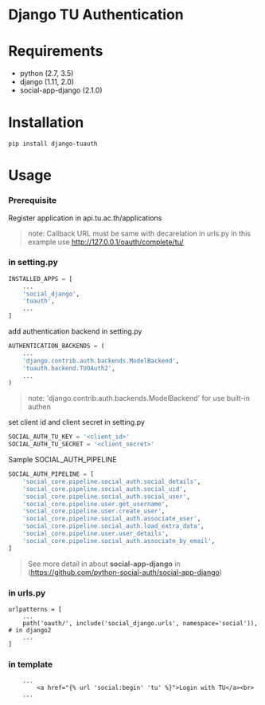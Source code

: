 Django TU Authentication
========================
    
Requirements
============
- python (2.7, 3.5)
- django (1.11, 2.0)
- social-app-django (2.1.0)

Installation
============
```
pip install django-tuauth
```

Usage
=====
### Prerequisite
Register application in api.tu.ac.th/applications
> note: Callback URL must be same with decarelation in urls.py
> in this example use http://127.0.0.1/oauth/complete/tu/

### in setting.py 
```python
INSTALLED_APPS = [
    ...
    'social_django',
    'tuauth',
    ...
]
```
add authentication backend in setting.py
```python
AUTHENTICATION_BACKENDS = (
    ...
    'django.contrib.auth.backends.ModelBackend',
    'tuauth.backend.TUOAuth2',
    ...
)
```
> note: 'django.contrib.auth.backends.ModelBackend' for use built-in authen

set client id and client secret in setting.py
```python
SOCIAL_AUTH_TU_KEY = '<client_id>'
SOCIAL_AUTH_TU_SECRET = '<client_secret>'
```

Sample SOCIAL_AUTH_PIPELINE
```python
SOCIAL_AUTH_PIPELINE = [ 
    'social_core.pipeline.social_auth.social_details',
    'social_core.pipeline.social_auth.social_uid',
    'social_core.pipeline.social_auth.social_user',
    'social_core.pipeline.user.get_username',
    'social_core.pipeline.user.create_user',
    'social_core.pipeline.social_auth.associate_user',
    'social_core.pipeline.social_auth.load_extra_data',
    'social_core.pipeline.user.user_details',
    'social_core.pipeline.social_auth.associate_by_email',
]
```
> See more detail in about **social-app-django** in (https://github.com/python-social-auth/social-app-django)

### in urls.py
```
urlpatterns = [
    ...
    path('oauth/', include('social_django.urls', namespace='social')), # in django2
    ...
]
```

### in template
```
    ...
        <a href="{% url 'social:begin' 'tu' %}">Login with TU</a><br>
    ...
```
